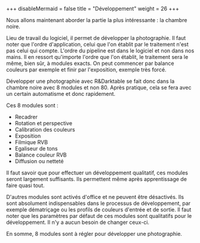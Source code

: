 +++
disableMermaid = false
title = "Développement"
weight = 26
+++

Nous allons  maintenant aborder  la partie la  plus intéressante  : la
chambre noire.

Lieu de travail du logiciel, il permet de développer la photographie. Il
faut noter que l'ordre d'application, celui que l'on établit par le
traitement n'est pas celui qui compte. L'ordre du pipeline est dans le
logiciel et non dans nos mains. Il en ressort qu'importe l'ordre que
l'on établit, le traitement sera le même, bien sûr, à modules exacts. On
peut commencer par balance couleurs par exemple et finir par
l'exposition, exemple très forcé.

Développer une photographie avec R&Darktable se fait donc dans la chambre
noire avec 8 modules et non 80. Après pratique, cela se fera avec un certain
automatisme et donc rapidement.

Ces 8 modules sont :
* Recadrer
* Rotation et perspective
* Calibration des couleurs
* Exposition
* Filmique RVB
* Egaliseur de tons
* Balance couleur RVB
* Diffusion ou netteté

Il faut savoir que pour effectuer un développement qualitatif,
ces  modules seront  largement suffisants.  Ils permettent  même après
apprentissage de faire quasi tout.

D'autres   modules  sont   activés   d'office  et   ne  peuvent   être
désactivés. Ils  sont absolument  indispensables dans le  processus de
développement,  par exemple  dématriçage  ou les  profils de  couleurs
d'entrée et de sortie. Il faut  noter que les paramètres par défaut de
ces modules  sont qualitatifs pour  le développement.  Il n'y  a aucun
besoin de changer ceux-ci.

En somme, 8 modules sont à régler pour développer une photographie.
